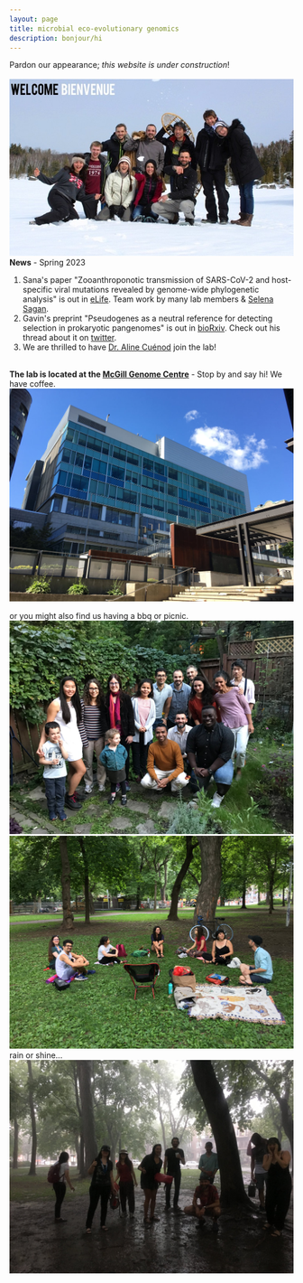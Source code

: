 ```yaml
---
layout: page
title: microbial eco-evolutionary genomics
description: bonjour/hi
---
```

Pardon our appearance; *this website is under construction*!  
<br>
![Lab photo](assets/pics/welcome.jpg)
<br>
**News** - Spring 2023 

1. Sana's paper "Zooanthroponotic transmission of SARS-CoV-2 and host-specific viral mutations revealed by genome-wide phylogenetic analysis" is out in [eLife](https://elifesciences.org/articles/83685). Team work by many lab members & [Selena Sagan](https://www.saganlab.com/). 
2. Gavin's preprint "Pseudogenes as a neutral reference for detecting selection in prokaryotic pangenomes" is out in [bioRxiv](https://doi.org/10.1101/2023.05.17.541134). Check out his thread about it on [twitter](https://twitter.com/gavin_m_douglas/status/1659555557374656512?s=20).
3. We are thrilled to have [Dr. Aline Cuénod](https://scholar.google.com/citations?user=6OxAByoAAAAJ&hl=en) join the lab!
<br><br>


**The lab is located at the [McGill Genome Centre](https://www.mcgillgenomecentre.ca/)** - Stop by and say hi! We have coffee.  
![centre](assets/pics/genomecentre.jpeg)

or you might also find us having a bbq or picnic. 
![bbq2019](assets/pics/bbq2019.jpeg) 
<br> 
![picnic](assets/pics/picnic1.jpeg)  
rain or shine...  
![picnic](assets/pics/picnic2.jpeg)